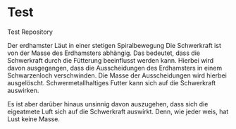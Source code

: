# Test
Test Repository


Der erdhamster Läut in einer stetigen Spiralbewegung 
Die Schwerkraft ist von der Masse des Erdhamsters abhängig.
Das bedeutet, dass die Schwerkraft durch die Fütterung beeinflusst werden kann.
Hierbei wird davon ausgegangen, dass die Ausscheidungen des Erdhamsters in einem Schwarzenloch verschwinden.
Die Masse der Ausscheidungen wird hierbei ausgelöscht.
Schwermetallhaltiges Futter kann sich auf die Schwerkraft auswirken.

Es ist aber darüber hinaus unsinnig davon auszugehen, dass sich die eigeatmete Luft sich auf die Schwerkraft auswirkt.
Denn, wie jeder weis, hat Lust keine Masse.
